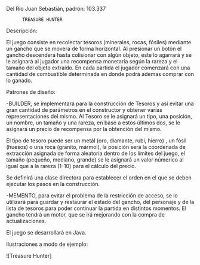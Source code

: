 Del Rio Juan Sebastián, padrón: 103.337

          TREASURE HUNTER

Descripción:

El juego consiste en recolectar tesoros (minerales, rocas, fósiles) mediante un gancho que se moverá de forma horizontal. Al presionar un botón el gancho descenderá hasta colisionar con algún objeto, este lo agarrará y se le asignará al jugador una recompensa monetaria según la rareza y el tamaño del objeto extraído. En cada partida el jugador comenzará con una cantidad de combustible determinada en donde podrá ademas comprar con lo ganado.

Patrones de diseño: 

-BUILDER, se implementará para la construcción de Tesoros y así evitar una gran cantidad de parámetros en el constructor y obtener varias representaciones del mismo. Al Tesoro se le asignará un tipo, una posición, un nombre, un tamaño y una rareza, en base a estos últimos dos, se le asignará un precio de recompensa por la obtención del mismo.
  
El tipo de tesoro puede ser un metál (oro, diamante, rubi, hierro) , un fósil (huesos) o una roca (granito, mármol), la posición será la coordenada de extracción asignada de forma aleatoria dentro de los límites del juego, el tamaño (pequeño, mediano, grande) se le asignará un valor númerico al igual que a la rareza (1-10) para el cálculo del precio.   

Se definirá una clase directora para establecer el orden en el que se deben ejecutar los pasos en la construcción.
                     
-MEMENTO, para evitar el problema de la restricción de acceso, se lo utilizará para guardar y restaurar el estado del gancho, del personaje y de la lista de tesoros para poder continuar la partida en distintos momentos. El gancho tendrá un motor, que se irá mejorando con la compra de actualizaciones.                                  
                            
El juego se desarrollará en Java.

Ilustraciones a modo de ejemplo: 

![Treasure Hunter]


